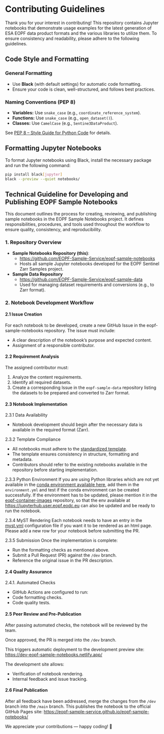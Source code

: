 # Contributing Guidelines

Thank you for your interest in contributing! This repository contains Jupyter
notebooks that demonstrate usage examples for the latest generation of ESA
EOPF data product formats and the various libraries to utilize them.
To ensure consistency and readability, please adhere to the following
guidelines.

## Code Style and Formatting

### General Formatting

- Use **Black** (with default settings) for automatic code formatting.
- Ensure your code is clean, well-structured, and follows best practices.

### Naming Conventions (PEP 8)

- **Variables:** Use `snake_case` (e.g., `coordinate_reference_system`).
- **Functions:** Use `snake_case` (e.g., `open_dataset()`).
- **Classes:** Use `CamelCase` (e.g., `Sentine3DataProduct`).

See [PEP 8 – Style Guide for Python Code](https://peps.python.org/pep-0008/)
for details.

## Formatting Jupyter Notebooks

To format Jupyter notebooks using Black, install the necessary package and
run the following command:

```sh
pip install black[jupyter]
black --preview --quiet notebooks/
```

## Technical Guideline for Developing and Publishing EOPF Sample Notebooks

This document outlines the process for creating, reviewing, and publishing sample notebooks in the EOPF Sample Notebooks project. It defines responsibilities, procedures, and tools used throughout the workflow to ensure quality, consistency, and reproducibility.

### 1. Repository Overview

- **Sample Notebooks Repository (this)**:
  - https://github.com/EOPF-Sample-Service/eopf-sample-notebooks
  - Hosts all sample Jupyter notebooks developed for the EOPF Sentinel Zarr Samples project.
- **Sample Data Repository**
  - https://github.com/EOPF-Sample-Service/eopf-sample-data
  - Used for managing dataset requirements and conversions (e.g., to Zarr format).

### 2. Notebook Development Workflow
#### 2.1 Issue Creation

For each notebook to be developed, create a new GitHub Issue in the eopf-sample-notebooks repository.
The issue must include:
- A clear description of the notebook’s purpose and expected content.
- Assignment of a responsible contributor.

#### 2.2 Requirement Analysis

The assigned contributor must:

1. Analyze the content requirements.
2. Identify all required datasets.
3. Create a corresponding Issue in the `eopf-sample-data` repository listing the datasets to be prepared and converted to Zarr format.

#### 2.3 Notebook Implementation
2.3.1 Data Availability
- Notebook development should begin after the necessary data is available in the required format (Zarr).

2.3.2 Template Compliance
- All notebooks must adhere to the [standardized template](https://github.com/EOPF-Sample-Service/eopf-sample-notebooks/blob/main/notebooks/template/template.ipynb).
- The template ensures consistency in structure, formatting and metadata.
- Contributors should refer to the existing notebooks available in the repository before starting implementation.

2.3.3 Python Environment
If you are using Python libraries which are not yet available in the [conda environment available here](https://github.com/EOPF-Sample-Service/eopf-sample-notebooks/blob/main/environment.yml), add them in the `environment.yml` and test if the conda environment can be created successfully. If the environment has to be updated, please mention it in the [eopf-container-images](https://github.com/EOPF-Sample-Service/eopf-container-images) repository, so that the env available at https://jupyterhub.user.eopf.eodc.eu can also be updated and be ready to run the notebook.

2.3.4 MyST Rendering
Each notebook needs to have an entry in the [myst.yml](https://github.com/EOPF-Sample-Service/eopf-sample-notebooks/blob/main/notebooks/myst.yml) configuration file if you want it to be rendered as an html page. Please add a new row for your notebook before submitting the PR.

2.3.5 Submission
Once the implementation is complete:
- Run the formatting checks as mentioned above.
- Submit a Pull Request (PR) against the `/dev` branch.
- Reference the original issue in the PR description.

#### 2.4 Quality Assurance
2.4.1. Automated Checks
- GitHub Actions are configured to run:
 - Code formatting checks.
 - Code quality tests.

#### 2.5 Peer Review and Pre-Publication
After passing automated checks, the notebook will be reviewed by the team.

Once approved, the PR is merged into the `/dev` branch.

This triggers automatic deployment to the development preview site:
https://dev-eopf-sample-notebooks.netlify.app/

The development site allows:
- Verification of notebook rendering.
- Internal feedback and issue tracking.

#### 2.6 Final Publication
After all feedback have been addressed, merge the changes from the `/dev` branch into the `/main` branch.
This publishes the notebook to the official GitHub Pages site:
https://eopf-sample-service.github.io/eopf-sample-notebooks/


We appreciate your contributions — happy coding! 🚀
